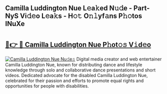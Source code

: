 ## Camilla Luddington Nue L𝚎a𝚔ed N𝚞𝚍e - Part-NyS Vi𝚍𝚎o L𝚎a𝚔s - H𝚘𝚝 O𝚗𝚕yf𝚊ns P𝚑𝚘tos INuXe

# <h2><a href="http://kf10o1q.oniu.top/?m=Camilla+Luddington+Nue">🔗👉 🔴 Camilla Luddington Nue P𝚑ot𝚘𝚜 V𝚒d𝚎o</a></h2>

[![Camilla Luddington Nue Nu𝚍e𝚜](https://i.imgur.com/0qMVB7G.gif)](http://kf10o1q.oniu.top/?m=Camilla+Luddington+Nue)
Digital media creator and web entertainer Camilla Luddington Nue, known for distributing dance and lifestyle knowledge through solo and collaborative dance presentations and short videos. Dedicated advocate for the disabled Camilla Luddington Nue, celebrated for their passion and efforts to promote equal rights and opportunities for people with disabilities.  
